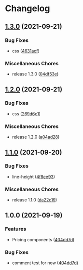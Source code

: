 # Changelog

## [1.3.0](https://www.github.com/Toaztr/angular-libraries/compare/v1.2.0...v1.3.0) (2021-09-21)


### Bug Fixes

* css ([4631acf](https://www.github.com/Toaztr/angular-libraries/commit/4631acfd5401fd855c601d53ea8431d0413f8c22))


### Miscellaneous Chores

* release 1.3.0 ([04df53e](https://www.github.com/Toaztr/angular-libraries/commit/04df53e393c82b1c7d1702d7c93dad6293542a51))

## [1.2.0](https://www.github.com/Toaztr/angular-libraries/compare/v1.1.0...v1.2.0) (2021-09-21)


### Bug Fixes

* css ([269d6e1](https://www.github.com/Toaztr/angular-libraries/commit/269d6e103f282c5bb47a1e5667a3734df3a5d1e8))


### Miscellaneous Chores

* release 1.2.0 ([a04ad28](https://www.github.com/Toaztr/angular-libraries/commit/a04ad2854a0795b6a38133336aaeb0d5499f1632))

## [1.1.0](https://www.github.com/Toaztr/angular-libraries/compare/v1.0.0...v1.1.0) (2021-09-20)


### Bug Fixes

* line-height ([4f8ee93](https://www.github.com/Toaztr/angular-libraries/commit/4f8ee938c7bc3fbe58e231126b9dc87c92258ae5))


### Miscellaneous Chores

* release 1.1.0 ([da22c19](https://www.github.com/Toaztr/angular-libraries/commit/da22c19e54d5e2f3d06e9d5b289805af6207f4ba))

## 1.0.0 (2021-09-19)


### Features

* Pricing components ([404dd7d](https://www.github.com/Toaztr/angular-libraries/commit/404dd7dacf943aaa22aff7f84035a82e04f410d3))


### Bug Fixes

* comment test for now ([404dd7d](https://www.github.com/Toaztr/angular-libraries/commit/404dd7dacf943aaa22aff7f84035a82e04f410d3))
